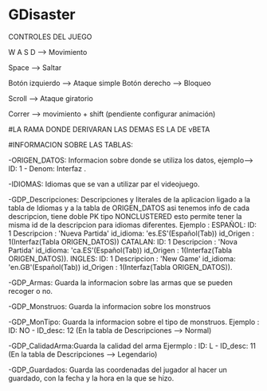 # GDisaster

CONTROLES DEL JUEGO

W A S D --> Movimiento

Space --> Saltar

Botón izquierdo --> Ataque simple
Botón derecho --> Bloqueo

Scroll --> Ataque giratorio

Correr --> movimiento + shift (pendiente configurar animación)



#LA RAMA DONDE DERIVARAN LAS DEMAS ES LA DE vBETA

#INFORMACION SOBRE LAS TABLAS:

-ORIGEN_DATOS: Informacion sobre donde se utiliza los datos, ejemplo--> ID: 1 - Denom: Interfaz .

-IDIOMAS: Idiomas que se van a utilizar par el videojuego.

-GDP_Descripciones: Descripciones y literales de la aplicacion ligado a la tabla de Idiomas
				   y a la tabla de ORIGEN_DATOS asi tenemos info de cada descripcion,
				   tiene doble PK tipo NONCLUSTERED esto permite tener la misma id de la descripcion
				   para idiomas diferentes.
				   Ejemplo : 
					   ESPAÑOL:
							ID: 1 
							Descripcion : 'Nueva Partida' 
							id_idioma: 'es.ES'(Español(Tab)) 
							id_Origen : 1(Interfaz(Tabla ORIGEN_DATOS))
					   CATALAN:
							ID: 1 
							Descripcion : 'Nova Partida' 
							id_idioma: 'ca.ES'(Español(Tab)) 
							id_Origen : 1(Interfaz(Tabla ORIGEN_DATOS)).
					   INGLES:
							ID: 1 
							Descripcion : 'New Game' 
							id_idioma: 'en.GB'(Español(Tab)) 
							id_Origen : 1(Interfaz(Tabla ORIGEN_DATOS)).
							

-GDP_Armas: Guarda la informacion sobre las armas que se pueden recoger o no.

-GDP_Monstruos: Guarda la informacion sobre los monstruos

-GDP_MonTipo: Guarda la informacion sobre el tipo de monstruos.
			 Ejemplo : ID: NO - ID_desc: 12 (En la tabla de Descripciones --> Normal)

-GDP_CalidadArma:Guarda la calidad del arma
			 Ejermplo : ID: L - ID_desc: 11 (En la tabla de Descripciones --> Legendario)

-GDP_Guardados: Guarda las coordenadas del jugador al hacer un guardado, con la fecha y la hora en la que se hizo.
